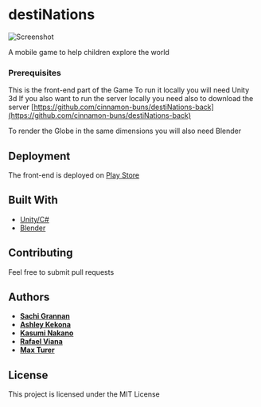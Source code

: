 # destiNations

![Screenshot](https://github.com/cinnamon-buns/destiNations-front/blob/master/destinationslogo.png)

A mobile game to help children explore the world

### Prerequisites

This is the front-end part of the Game
To run it locally you will need Unity 3d
If you also want to run the server locally you need also to download the server
[https://github.com/cinnamon-buns/destiNations-back](https://github.com/cinnamon-buns/destiNations-back)

To render the Globe in the same dimensions you will also need Blender

## Deployment

The front-end is deployed on [Play Store](https://play.google.com/apps/testing/com.CinnamonBuns.destiNations)

## Built With

* [Unity/C#](https://unity.com/)
* [Blender](https://www.blender.org/)

## Contributing

Feel free to submit pull requests

## Authors
* **[Sachi Grannan](https://github.com/sachix1001)** 
* **[Ashley Kekona](https://github.com/akekona8)** 
* **[Kasumi Nakano]( https://github.com/Kasumy1215)** 
* **[Rafael Viana]( https://github.com/vianarafael)** 
* **[Max Turer](https://github.com/caxwel)** 
 
## License

This project is licensed under the MIT License 


